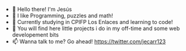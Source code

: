 - 👋 Hello there! I'm Jesús
- 👀 I like Programming, puzzles and math!
- 🌱 Currently studying in CPIFP Los Enlaces and learning to code!
- 💞️ You will find here little projects i do in my off-time and some web developement bits
- 📫 Wanna talk to me? Go ahead! https://twitter.com/jecarr123
